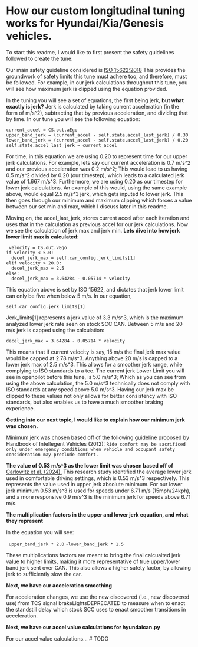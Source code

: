 
# **How our custom longitudinal tuning works for Hyundai/Kia/Genesis vehicles.**

To start this readme, I would like to first present the safety guidelines followed to create the tune:

Our main safety guideline considered is [ISO 15622:2018](https://www.iso.org/obp/ui/en/#iso:std:iso:15622:ed-3:v1:en)
This provides the groundwork of safety limits this tune must adhere too, and therefore, must be followed.
For example, in our jerk calculations throughout this tune, you will see how maximum jerk is clipped using the equation provided.

In the tuning you will see a set of equations, the first being jerk, **but what exactly is jerk?**
Jerk is calculated by taking current acceleration (in the form of m/s^2), subtracting that by previous acceleration, and
dividing that by time. In our tune you will see the following equation:

    current_accel = CS.out.aEgo
    upper_band_jerk = (current_accel - self.state.accel_last_jerk) / 0.30
    lower_band_jerk = (current_accel - self.state.accel_last_jerk) / 0.20
    self.state.accel_last_jerk = current_accel

For time, in this equation we are using 0.20 to represent time for our upper jerk calculations.
For example, lets say our current acceleration is 0.7 m/s^2 and our previous acceleration was 0.2 m/s^2; This would lead to us having 0.5 m/s^2 divided by
0.20 (our timestep), which leads to a calculated jerk value of 1.667 m/s^3. Furthermore, we are using 0.20 as our timestep for lower
jerk calculations. An example of this would, using the same example above, would equal 2.5 m/s^3 jerk, which gets inputed to lower jerk.
This then goes through our minimum and maximum clipping which forces a value between our set min and max, which I discuss later in this readme.

Moving on, the accel_last_jerk, stores current accel after each iteration and uses that in the calculation as previous accel for
our jerk calculations. Now we see the calculation of jerk max and jerk min. **Lets dive into how jerk lower limit max is calculated:**

     velocity = CS.out.vEgo
    if velocity < 5.0:
      decel_jerk_max = self.car_config.jerk_limits[1]
    elif velocity > 20.0:
      decel_jerk_max = 2.5
    else:
      decel_jerk_max = 3.64284 - 0.05714 * velocity

This equation above is set by ISO 15622, and dictates that jerk lower limit can only be five when below 5 m/s. In our equation,

    self.car_config.jerk_limits[1] 

Jerk_limits[1] represents a jerk value of 3.3 m/s^3, which is the maximum analyzed lower jerk rate seen on stock SCC CAN.
Between 5 m/s and 20 m/s jerk is capped using the calculation:

    decel_jerk_max = 3.64284 - 0.05714 * velocity

This means that if current velocity is say, 15 m/s the final jerk max value would be capped at 2.78 m/s^3.
Anything above 20 m/s is capped to a lower jerk max of 2.5 m/s^3. This allows for a smoother jerk range, while complying to ISO standards to a tee.
The current jerk Lower Limit you will see in openpilot before this tune, is 5.0 m/s^3; Which as you can see from using the above calculation,
the 5.0 m/s^3 technically does not comply with ISO standards at any speed above 5.0 m/s^3.
Having our jerk max be clipped to these values not only allows for better consistency with ISO standards, but also enables us to have a much smoother braking experience.

**Getting into our next topic, I would like to explain how our minimum jerk was chosen.**

Minimum jerk was chosen based off of the following guideline proposed by Handbook of Intellegent Vehicles (2012):
`Ride comfort may be sacrificed only under emergency conditions when vehicle and occupant safety consideration may preclude comfort.`

**The value of 0.53 m/s^3 as the lower limit was chosen based off of**
[Carlowitz et al. (2024).](https://www.researchgate.net/publication/382274551_User_evaluation_of_comfortable_deceleration_profiles_for_highly_automated_driving_Findings_from_a_test_track_study)
This research study identified the average lower jerk used in comfortable driving settings, which is 0.53 m/s^3 respectively.
This represents the value used in upper jerk absolute minimum.
For our lower jerk minimum 0.53 m/s^3 is used for speeds under 6.71 m/s (15mph/24kph), and a more responsive 0.9 m/s^3 is
the minimum jerk for speeds above 6.71 m/s.

**The multiplication factors in the upper and lower jerk equation, and what they represent**

In the equation you will see:

` upper_band_jerk * 2.0`  `-lower_band_jerk * 1.5`

These multiplications factors are meant to bring the final calcualted jerk value to higher limits, making it more
representative of true upper/lower band jerk sent over CAN. This also allows a higher safety factor, by allowing jerk to
sufficiently slow the car.

**Next, we have our acceleration smoothing**

For acceleration changes, we use the new discovered (i.e., new discovered use) from TCS signal
brakeLightsDEPRECATED to measure when to enact the standstill delay which stock SCC uses to enact smoother transitions in
acceleration.

**Next, we have our accel value calculations for hyundaican.py**

For our accel value calculations... # TODO 
